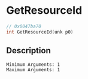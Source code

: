 # GetResourceId
```c
// 0x0047ba70
int GetResourceId(unk p0)
```
## Description
```
Minimum Arguments: 1
Maximum Arguments: 1
```
